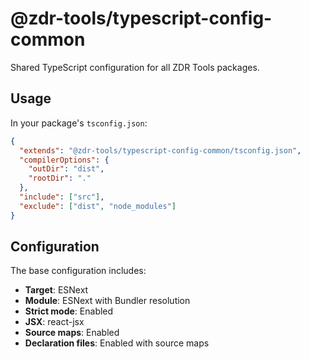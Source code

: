 # @zdr-tools/typescript-config-common

Shared TypeScript configuration for all ZDR Tools packages.

## Usage

In your package's `tsconfig.json`:


```json
{
  "extends": "@zdr-tools/typescript-config-common/tsconfig.json",
  "compilerOptions": {
    "outDir": "dist",
    "rootDir": "."
  },
  "include": ["src"],
  "exclude": ["dist", "node_modules"]
}
```

## Configuration

The base configuration includes:

- **Target**: ESNext
- **Module**: ESNext with Bundler resolution
- **Strict mode**: Enabled
- **JSX**: react-jsx
- **Source maps**: Enabled
- **Declaration files**: Enabled with source maps
